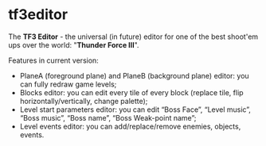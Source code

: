 # tf3editor
The **TF3 Editor** - the universal (in future) editor for one of the best shoot'em ups over the world: "**Thunder Force III**".

Features in current version:
- PlaneA (foreground plane) and PlaneB (background plane) editor: you can fully redraw game levels;
- Blocks editor: you can edit every tile of every block (replace tile, flip horizontally/vertically, change palette);
- Level start parameters editor: you can edit “Boss Face”, “Level music”, “Boss music”, “Boss name”, “Boss Weak-point name”;
- Level events editor: you can add/replace/remove enemies, objects, events.
